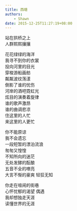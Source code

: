 ```yaml
---
title: 西塘
authors:
    - Shawn
date: 2015-12-25T11:27:19+08:00
---
```


站在拱桥之上  
人群熙熙攘攘  
<!-- more -->
花花绿绿的海洋  
我寻不到你的衣裳  
投向河里的目光  
穿梭游船画舫  
粼粼波纹荡漾  
倒影了谁的忧伤  
河岸的酒吧霓虹光  
炫目的演奏着旋律  
谁的歌声激昂  
谁的曲调悲凉  
住这里的人忙  
来这里的人更忙  

你不能原谅  
我不会遗忘  
一段短暂的漂泊流浪  
匆匆又惶惶  
不知所向的迷茫  
无处发酵的酝酿  
五音不全的嘹亮  
大言不惭的豪爽 轻狂无知  

你走在喧闹的街巷  
心怀忧郁的渴望 偶遇  
我却想独走天涯  
读懂世界的无涯  
